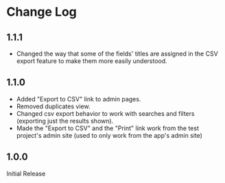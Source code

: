 Change Log
==========

1.1.1
-----

* Changed the way that some of the fields' titles are assigned in the CSV export
feature to make them more easily understood.

1.1.0
-----

* Added "Export to CSV" link to admin pages.
* Removed duplicates view.
* Changed csv export behavior to work with searches and filters (exporting just the results shown).
* Made the "Export to CSV" and the "Print" link work from the test project's admin
site (used to only work from the app's admin site)

1.0.0
-----

Initial Release
